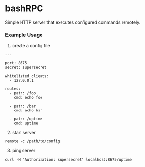 # bashRPC
Simple HTTP server that executes configured commands remotely.


### Example Usage


1) create a config file

```
---

port: 8675
secret: supersecret

whitelisted_clients:
  - 127.0.0.1

routes:
  - path: /foo
    cmd: echo foo

  - path: /bar
    cmd: echo bar

  - path: /uptime
    cmd: uptime

```


2) start server
```
remote -c /path/to/config
```

3) ping server
```
curl -H "Authorization: supersecret" localhost:8675/uptime
```


